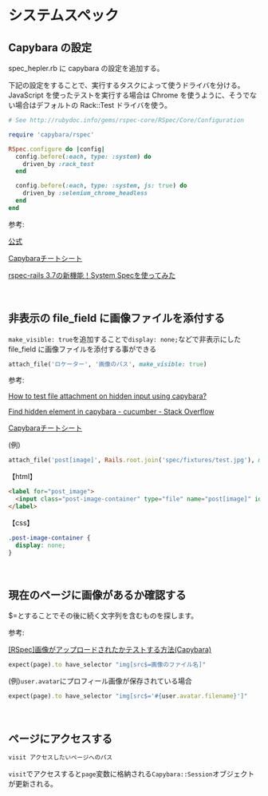 # システムスペック
## Capybara の設定
spec_hepler.rb に capybara の設定を追加する。
  
下記の設定をすることで、実行するタスクによって使うドライバを分ける。 
JavaScript を使ったテストを実行する場合は Chrome を使うように、そうでない場合はデフォルトの Rack::Test ドライバを使う。
```spec_hepler.rb
# See http://rubydoc.info/gems/rspec-core/RSpec/Core/Configuration

require 'capybara/rspec'

RSpec.configure do |config|
  config.before(:each, type: :system) do
    driven_by :rack_test
  end

  config.before(:each, type: :system, js: true) do
    driven_by :selenium_chrome_headless
  end
end
```
  
参考:

[公式](https://github.com/teamcapybara/capybara)
  
[Capybaraチートシート](https://qiita.com/morrr/items/0e24251c049180218db4)
  
[rspec-rails 3.7の新機能！System Specを使ってみた](https://qiita.com/jnchito/items/c7e6e7abf83598a6516d)

<br>
  
## 非表示の file_field に画像ファイルを添付する
`make_visible: true`を追加することで`display: none;`などで非表示にした file_field に画像ファイルを添付する事ができる
  
```rb
attach_file('ロケーター', '画像のパス', make_visible: true)
```
参考:

[How to test file attachment on hidden input using capybara?](https://stackoverflow.com/questions/38049020/how-to-test-file-attachment-on-hidden-input-using-capybara#:~:text=attach_file(%27file%5Bpicture%5D%27%2C%20%27path/to/file.png%27%2C%20make_visible%3A%20true))
  
[Find hidden element in capybara - cucumber - Stack Overflow](https://stackoverflow.com/questions/43908750/find-hidden-element-in-capybara#:~:text=attach_file(%27some_name%27%2C%20file_path%2C%20make_visible%3A%20true))
  
[Capybaraチートシート](https://qiita.com/morrr/items/0e24251c049180218db4#:~:text=%E3%81%AE%E3%81%BF%E6%8A%9C%E7%B2%8B%E3%81%99%E3%82%8B%E3%80%82-,locator,%E3%81%AF%E3%83%A1%E3%82%BD%E3%83%83%E3%83%89%E3%81%94%E3%81%A8%E3%81%AE%E5%85%AC%E5%BC%8F%E3%81%AE%E3%83%AA%E3%83%95%E3%82%A1%E3%83%AC%E3%83%B3%E3%82%B9%E3%82%92%E5%8F%82%E7%85%A7%E3%81%AE%E3%81%93%E3%81%A8%E3%80%82,-%E3%83%9A%E3%83%BC%E3%82%B8%E3%81%AB%E3%82%A2%E3%82%AF%E3%82%BB%E3%82%B9)
  
(例)
```rb
attach_file('post[image]', Rails.root.join('spec/fixtures/test.jpg'), make_visible: true)
```
  
【html】
```html
<label for="post_image">
  <input class="post-image-container" type="file" name="post[image]" id="post_image">
</label>
```
  
【css】
```css
.post-image-container {
  display: none;
}
```

<br>

## 現在のページに画像があるか確認する
$=とすることでその後に続く文字列を含むものを探します。
  
参考:
  
[[RSpec]画像がアップロードされたかテストする方法(Capybara)](https://qiita.com/_akira19/items/021be2d09cad54dd4986#:~:text=%24%3D%E3%81%A8%E3%81%99%E3%82%8B%E3%81%93%E3%81%A8%E3%81%A7%E3%81%9D%E3%81%AE%E5%BE%8C%E3%81%AB%E7%B6%9A%E3%81%8F%E6%96%87%E5%AD%97%E5%88%97%E3%82%92%E5%90%AB%E3%82%80%E3%82%82%E3%81%AE%E3%82%92%E6%8E%A2%E3%81%97%E3%81%BE%E3%81%99%E3%80%82)
```rb
expect(page).to have_selector "img[src$=画像のファイル名]"
```
  
(例)`user.avatar`にプロフィール画像が保存されている場合
  
```rb
expect(page).to have_selector "img[src$='#{user.avatar.filename}']"
```
  
<br>
  
## ページにアクセスする
```rb
visit アクセスしたいページへのパス
```
`visit`でアクセスすると`page`変数に格納される`Capybara::Session`オブジェクトが更新される。
